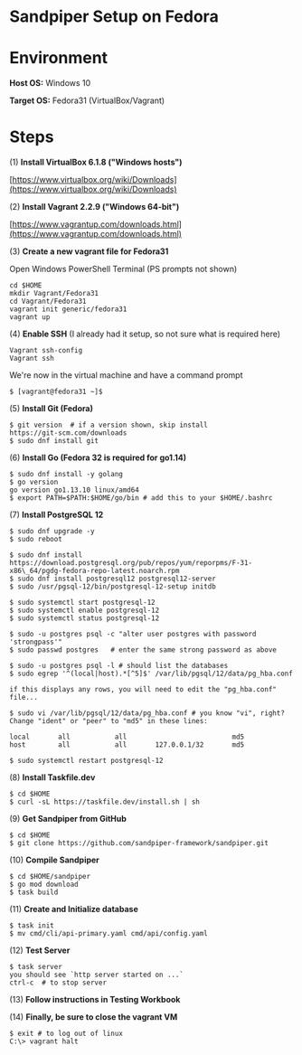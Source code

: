 # Sandpiper Setup on Fedora

# Environment

**Host OS:** Windows 10

**Target OS:** Fedora31 (VirtualBox/Vagrant)

# Steps

(1) **Install VirtualBox 6.1.8 (&quot;Windows hosts&quot;)**

[https://www.virtualbox.org/wiki/Downloads](https://www.virtualbox.org/wiki/Downloads)

(2) **Install Vagrant 2.2.9 (&quot;Windows 64-bit&quot;)**

[https://www.vagrantup.com/downloads.html](https://www.vagrantup.com/downloads.html)

(3) **Create a new vagrant file for Fedora31**

Open Windows PowerShell Terminal (PS prompts not shown)
```
cd $HOME
mkdir Vagrant/Fedora31
cd Vagrant/Fedora31
vagrant init generic/fedora31
vagrant up
```
(4) **Enable SSH** (I already had it setup, so not sure what is required here)
```
Vagrant ssh-config
Vagrant ssh
```
We're now in the virtual machine and have a command prompt
```
$ [vagrant@fedora31 ~]$
```
(5) **Install Git (Fedora)**
```
$ git version  # if a version shown, skip install
https://git-scm.com/downloads
$ sudo dnf install git
```
(6) **Install Go (Fedora 32 is required for go1.14)**
```
$ sudo dnf install -y golang
$ go version
go version go1.13.10 linux/amd64
$ export PATH=$PATH:$HOME/go/bin # add this to your $HOME/.bashrc
```
(7) **Install PostgreSQL 12**
```
$ sudo dnf upgrade -y
$ sudo reboot

$ sudo dnf install https://download.postgresql.org/pub/repos/yum/reporpms/F-31-x86\_64/pgdg-fedora-repo-latest.noarch.rpm
$ sudo dnf install postgresql12 postgresql12-server
$ sudo /usr/pgsql-12/bin/postgresql-12-setup initdb

$ sudo systemctl start postgresql-12
$ sudo systemctl enable postgresql-12
$ sudo systemctl status postgresql-12

$ sudo -u postgres psql -c "alter user postgres with password 'strongpass'"
$ sudo passwd postgres   # enter the same strong password as above

$ sudo -u postgres psql -l # should list the databases
$ sudo egrep '^(local|host).*[^5]$' /var/lib/pgsql/12/data/pg_hba.conf

if this displays any rows, you will need to edit the "pg_hba.conf" file...

$ sudo vi /var/lib/pgsql/12/data/pg_hba.conf # you know "vi", right?
Change "ident" or "peer" to "md5" in these lines:

local       all           all                          md5
host        all           all       127.0.0.1/32       md5

$ sudo systemctl restart postgresql-12
```
(8) **Install Taskfile.dev**
```
$ cd $HOME
$ curl -sL https://taskfile.dev/install.sh | sh
```
(9) **Get Sandpiper from GitHub**
```
$ cd $HOME
$ git clone https://github.com/sandpiper-framework/sandpiper.git
```
(10) **Compile Sandpiper**
```
$ cd $HOME/sandpiper
$ go mod download
$ task build
```
(11) **Create and Initialize database**
```
$ task init
$ mv cmd/cli/api-primary.yaml cmd/api/config.yaml
```
(12) **Test Server**
```
$ task server
you should see `http server started on ...`
ctrl-c  # to stop server
```
(13) **Follow instructions in Testing Workbook**

(14) **Finally, be sure to close the vagrant VM**
```
$ exit # to log out of linux
C:\> vagrant halt
```

